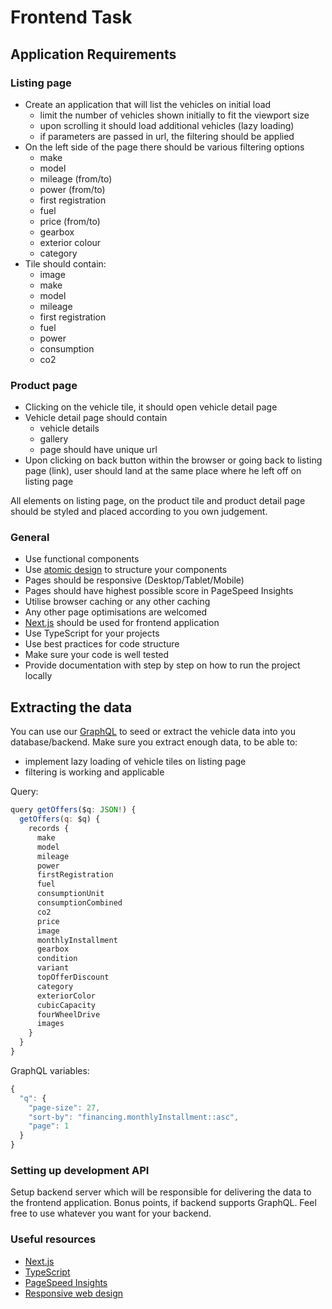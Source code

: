 # Frontend Task

## Application Requirements

### Listing page

- Create an application that will list the vehicles on initial load
  - limit the number of vehicles shown initially to fit the viewport size
  - upon scrolling it should load additional vehicles (lazy loading)
  - if parameters are passed in url, the filtering should be applied
- On the left side of the page there should be various filtering options
  - make
  - model
  - mileage (from/to)
  - power (from/to)
  - first registration
  - fuel
  - price (from/to)
  - gearbox
  - exterior colour
  - category
- Tile should contain:
  - image
  - make
  - model
  - mileage
  - first registration
  - fuel
  - power
  - consumption
  - co2

### Product page

- Clicking on the vehicle tile, it should open vehicle detail page
- Vehicle detail page should contain
  - vehicle details
  - gallery
  - page should have unique url
- Upon clicking on back button within the browser or going back to listing page (link), user should land at the same place where he left off on listing page

All elements on listing page, on the product tile and product detail page should be styled and placed according to you own judgement.

### General

- Use functional components
- Use [atomic design](https://bradfrost.com/blog/post/atomic-web-design/) to structure your components 
- Pages should be responsive (Desktop/Tablet/Mobile)
- Pages should have highest possible score in PageSpeed Insights
- Utilise browser caching or any other caching
- Any other page optimisations are welcomed
- [Next.js](https://nextjs.org/) should be used for frontend application
- Use TypeScript for your projects
- Use best practices for code structure
- Make sure your code is well tested
- Provide documentation with step by step on how to run the project locally

## Extracting the data

You can use our [GraphQL](https://im-graphql.instamotion.com) to seed or extract the vehicle data into you database/backend. Make sure you extract enough data, to be able to:

- implement lazy loading of vehicle tiles on listing page
- filtering is working and applicable

Query:

```javascript
query getOffers($q: JSON!) {
  getOffers(q: $q) {
    records {
      make
      model
      mileage
      power
      firstRegistration
      fuel
      consumptionUnit
      consumptionCombined
      co2
      price
      image
      monthlyInstallment
      gearbox
      condition
      variant
      topOfferDiscount
      category
      exteriorColor
      cubicCapacity
      fourWheelDrive
      images
    }
  }
}
```

GraphQL variables:

```javascript
{
  "q": {
    "page-size": 27,
    "sort-by": "financing.monthlyInstallment::asc",
    "page": 1
  }
}
```

### Setting up development API

Setup backend server which will be responsible for delivering the data to the frontend application. Bonus points, if backend supports GraphQL. Feel free to use whatever you want for your backend.

### Useful resources

- [Next.js](https://nextjs.org/)
- [TypeScript](https://www.typescriptlang.org/)
- [PageSpeed Insights](https://developers.google.com/speed/pagespeed/insights/)
- [Responsive web design](https://en.wikipedia.org/wiki/Responsive_web_design)
